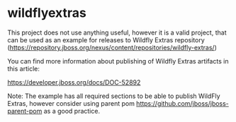 wildflyextras
=============

This project does not use anything useful, however it is a valid project, that can be used as an example for releases to Wildfly Extras repository (https://repository.jboss.org/nexus/content/repositories/wildfly-extras/)

You can find more information about publishing of Wildfly Extras artifacts in this article:

https://developer.jboss.org/docs/DOC-52892

Note:
The example has all required sections to be able to publish WildFly Extras, however consider using parent pom https://github.com/jboss/jboss-parent-pom as a good practice.
